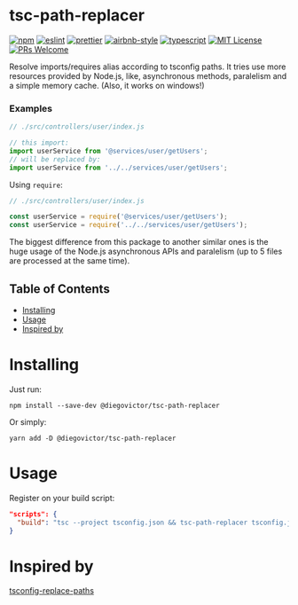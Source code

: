 # tsc-path-replacer
[![npm](https://img.shields.io/npm/v/@diegovictor/tsc-path-replacer?style=flat-square)](https://www.npmjs.com/package/@diegovictor/tsc-path-replacer)
[![eslint](https://img.shields.io/badge/eslint-8.24.0-4b32c3?style=flat-square&logo=eslint)](https://eslint.org/)
[![prettier](https://img.shields.io/badge/prettier-2.7.1-F7B93E?style=flat-square&logo=prettier)](https://prettier.io/)
[![airbnb-style](https://flat.badgen.net/badge/style-guide/airbnb/ff5a5f?icon=airbnb)](https://github.com/airbnb/javascript)
[![typescript](https://img.shields.io/badge/typescript-4.8.3-3178c6?style=flat-square&logo=typescript)](https://www.typescriptlang.org/)
[![MIT License](https://img.shields.io/badge/license-MIT-green?style=flat-square)](https://raw.githubusercontent.com/DiegoVictor/tsc-path-replacer/main/LICENSE)
[![PRs Welcome](https://img.shields.io/badge/PRs-welcome-brightgreen.svg?style=flat-square)](http://makeapullrequest.com)

Resolve imports/requires alias according to tsconfig paths. It tries use more resources provided by Node.js, like, asynchronous methods, paralelism and a simple memory cache. (Also, it works on windows!)

### Examples
```js
// ./src/controllers/user/index.js

// this import:
import userService from '@services/user/getUsers';
// will be replaced by:
import userService from '../../services/user/getUsers';
```

Using `require`:
```js
// ./src/controllers/user/index.js

const userService = require('@services/user/getUsers');
const userService = require('../../services/user/getUsers');
```

The biggest difference from this package to another similar ones is the huge usage of the Node.js asynchronous APIs and paralelism (up to 5 files are processed at the same time).

## Table of Contents
* [Installing](#installing)
* [Usage](#usage)
* [Inspired by](#inspired-by)

# Installing
Just run:
```
npm install --save-dev @diegovictor/tsc-path-replacer
```
Or simply:
```
yarn add -D @diegovictor/tsc-path-replacer
```

# Usage
Register on your build script:
```json
"scripts": {
  "build": "tsc --project tsconfig.json && tsc-path-replacer tsconfig.json",
}
```

# Inspired by
[tsconfig-replace-paths](https://github.com/jonkwheeler/tsconfig-replace-paths)
